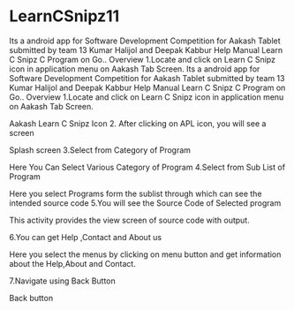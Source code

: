 LearnCSnipz11
=============

Its a android app for Software Development Competition for Aakash Tablet submitted by team 13 Kumar Halijol and Deepak Kabbur Help Manual Learn C Snipz C Program on Go.. Overview 1.Locate and click on Learn C Snipz icon in application menu on Aakash Tab Screen.
Its a android app for Software Development Competition for Aakash Tablet submitted by team 13 Kumar Halijol and Deepak Kabbur Help Manual Learn C Snipz C Program on Go.. Overview 1.Locate and click on Learn C Snipz icon in application menu on Aakash Tab Screen.

Aakash Learn C Snipz Icon 2. After clicking on APL icon, you will see a screen

Splash screen 3.Select from Category of Program

Here You Can Select Various Category of Program 4.Select from Sub List of Program

Here you select Programs form the sublist through which can see the intended source code 5.You will see the Source Code of Selected program

This activity provides the view screen of source code with output.

6.You can get Help ,Contact and About us

Here you select the menus by clicking on menu button and get information about the Help,About and Contact.

7.Navigate using Back Button

Back button
